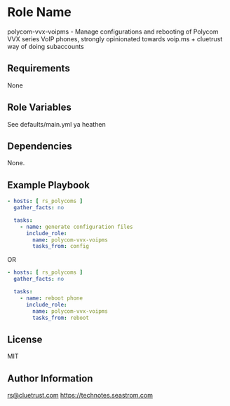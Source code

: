 Role Name
=========

polycom-vvx-voipms - Manage configurations and rebooting of Polycom VVX series VoIP phones, strongly opinionated towards voip.ms + cluetrust way of doing subaccounts

Requirements
------------

None

Role Variables
--------------

See defaults/main.yml ya heathen

Dependencies
------------

None.

Example Playbook
----------------

```yaml
- hosts: [ rs_polycoms ]
  gather_facts: no

  tasks:
    - name: generate configuration files
      include_role:
        name: polycom-vvx-voipms
        tasks_from: config
```

OR

```yaml
- hosts: [ rs_polycoms ]
  gather_facts: no

  tasks:
    - name: reboot phone
      include_role:
        name: polycom-vvx-voipms
        tasks_from: reboot
```

License
-------

MIT

Author Information
------------------

rs@cluetrust.com
https://technotes.seastrom.com

